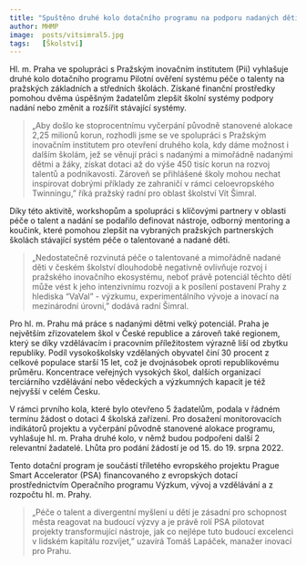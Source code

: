```yaml
---
title: "Spuštěno druhé kolo dotačního programu na podporu nadaných dětí"
author: MHMP
image: 	posts/vitsimral5.jpg
tags:   [Školství]
---
```


Hl. m. Praha ve spolupráci s Pražským inovačním institutem (Pii) vyhlašuje druhé kolo dotačního programu Pilotní ověření systému péče o talenty na pražských základních a středních školách. Získané finanční prostředky pomohou dvěma úspěšným žadatelům zlepšit školní systémy podpory nadání nebo změnit a rozšířit stávající systémy.

> „Aby došlo ke stoprocentnímu vyčerpání původně stanovené alokace 2,25 milionů korun, rozhodli jsme se ve spolupráci s Pražským inovačním institutem pro otevření druhého kola, kdy dáme možnost i dalším školám, jež se věnují práci s nadanými a mimořádně nadanými dětmi a žáky, získat dotaci až do výše 450 tisíc korun na rozvoj talentů a podnikavosti. Zároveň se přihlášené školy mohou nechat inspirovat dobrými příklady ze zahraničí v rámci celoevropského Twinningu,” říká pražský radní pro oblast školství Vít Šimral.

Díky této aktivitě, workshopům a spolupráci s klíčovými partnery v oblasti péče o talent a nadání se podařilo definovat nástroje, odborný mentoring a koučink, které pomohou zlepšit na vybraných pražských partnerských školách stávající systém péče o talentované a nadané děti.

> „Nedostatečně rozvinutá péče o talentované a mimořádně nadané děti v českém školství dlouhodobě negativně ovlivňuje rozvoj i pražského inovačního ekosystému, neboť právě potenciál těchto dětí může vést k jeho intenzivnímu rozvoji a k posílení postavení Prahy z hlediska “VaVal” - výzkumu, experimentálního vývoje a inovací na mezinárodní úrovni,” dodává radní Šimral. 

Pro hl. m. Prahu má práce s nadanými dětmi velký potenciál. Praha je největším zřizovatelem škol v České republice a zároveň také regionem, který se díky vzdělávacím i pracovním příležitostem výrazně liší od zbytku republiky. Podíl vysokoškolsky vzdělaných obyvatel činí 30 procent z celkové populace starší 15 let, což je dvojnásobek oproti republikovému průměru. Koncentrace veřejných vysokých škol, dalších organizací terciárního vzdělávání nebo vědeckých a výzkumných kapacit je též nejvyšší v celém Česku.

V rámci prvního kola, které bylo otevřeno 5 žadatelům, podala v řádném termínu žádost o dotaci 4 školská zařízení. Pro dosažení monitorovacích indikátorů projektu a vyčerpání původně stanovené alokace programu, vyhlašuje hl. m. Praha druhé kolo, v němž budou podpořeni další 2 relevantní žadatelé. Lhůta pro podání žádostí je od 15. do 19. srpna 2022.

Tento dotační program je součástí tříletého evropského projektu Prague Smart Accelerator (PSA) financovaného z evropských dotací prostřednictvím Operačního programu Výzkum, vývoj a vzdělávání a z rozpočtu hl. m. Prahy.

> „Péče o talent a divergentní myšlení u dětí je zásadní pro schopnost města reagovat na budoucí výzvy a je právě rolí PSA pilotovat projekty transformující nástroje, jak co nejlépe tuto budoucí excelenci v lidském kapitálu rozvíjet,” uzavírá Tomáš Lapáček, manažer inovací pro Prahu.


